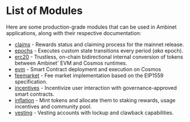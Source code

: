 <!--
order: 0
-->

# List of Modules

Here are some production-grade modules that can be used in Ambinet applications, along with their respective documentation:

- [claims](claims/spec/README.md) - Rewards status and claiming process for the mainnet release.
- [epochs](epochs/spec/README.md) - Executes custom state transitions every period (*aka* epoch).
- [erc20](erc20/spec/README.md) - Trustless, on-chain bidirectional internal conversion of tokens between Ambinet' EVM and Cosmos runtimes.
- [evm](https://github.com/Karan-3108/ethermint/blob/main/x/evm/spec/README.md) - Smart Contract deployment and execution on Cosmos
- [feemarket](https://github.com/Karan-3108/ethermint/blob/main/x/feemarket/spec/README.md) - Fee market implementation based on the EIP1559 specification.
- [incentives](incentives/spec/README.md) - Incentivize user interaction with governance-approved smart contracts.
- [inflation](inflation/spec/README.md) - Mint tokens and allocate them to staking rewards, usage incentives and community pool.
- [vesting](vesting/spec/README.md) - Vesting accounts with lockup and clawback capabilities.
